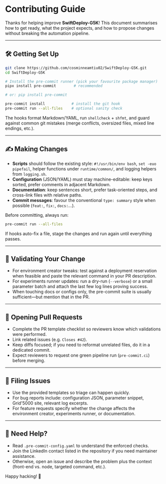 # Contributing Guide

Thanks for helping improve **SwiftDeploy-G5K**! This document summarises how to get ready, what the project expects, and
how to propose changes without breaking the automation pipeline.

---

## 🛠️ Getting Set Up

```bash
git clone https://github.com/cosminneamtiu02/SwiftDeploy-G5K.git
cd SwiftDeploy-G5K

# Install the pre-commit runner (pick your favourite package manager)
pipx install pre-commit        # recommended

# or: pip install pre-commit

pre-commit install            # install the git hook
pre-commit run --all-files    # optional sanity check
```

The hooks format Markdown/YAML, run `shellcheck` + `shfmt`, and guard against common git mistakes (merge conflicts,
oversized files, mixed line endings, etc.).

---

## ✍️ Making Changes

- **Scripts** should follow the existing style: `#!/usr/bin/env bash`, `set -euo pipefail`, helper functions under
 `runtime/common/`, and logging helpers from `logging.sh`.
- **Configuration** (JSON/YAML) must stay machine-editable: keep keys sorted, prefer comments in adjacent Markdown.
- **Documentation**: keep sentences short, prefer task-oriented steps, and cross-link files with relative paths.
- **Commit messages**: favour the conventional `type: summary` style when possible (`feat:`, `fix:`, `docs:`...).

Before committing, always run:

```bash
pre-commit run --all-files
```

If hooks auto-fix a file, stage the changes and run again until everything passes.

---

## 🔬 Validating Your Change

- For environment creator tweaks: test against a deployment reservation when feasible and paste the relevant command in
 your PR description.
- For experiments runner updates: run a dry-run (`--verbose`) or a small parameter batch and attach the last few log
 lines proving success.
- When touching docs or configs only, the pre-commit suite is usually sufficient—but mention that in the PR.

---

## 🧾 Opening Pull Requests

- Complete the PR template checklist so reviewers know which validations were performed.
- Link related issues (e.g. `Closes #42`).
- Keep diffs focused; if you need to reformat unrelated files, do it in a dedicated commit.
- Expect reviewers to request one green pipeline run (`pre-commit.ci`) before merging.

---

## 🐞 Filing Issues

- Use the provided templates so triage can happen quickly.
- For bug reports include: configuration JSON, parameter snippet, Grid'5000 site, relevant log excerpts.
- For feature requests specify whether the change affects the environment creator, experiments runner, or documentation.

---

## 🙋 Need Help?

- Read `.pre-commit-config.yaml` to understand the enforced checks.
- Join the LinkedIn contact listed in the repository if you need maintainer assistance.
- Otherwise, open an issue and describe the problem plus the context (front-end vs. node, targeted command, etc.).

Happy hacking! 🚀
